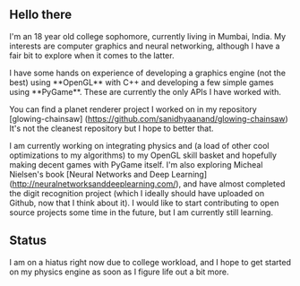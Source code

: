 ## Hello there

<p>I'm an 18 year old college sophomore, currently living in Mumbai, India. My interests are computer graphics and neural networking, although I have a fair bit to explore when it comes to the latter.</p>

<p>I have some hands on experience of developing a graphics engine (not the best) using **OpenGL** with C++ and developing a few simple games using **PyGame**. These are currently the only APIs I have worked with.</p>

You can find a planet renderer project I worked on in my repository [glowing-chainsaw] (https://github.com/sanidhyaanand/glowing-chainsaw) It's not the cleanest repository but I hope to better that.

I am currently working on integrating physics and (a load of other cool optimizations to my algorithms) to my OpenGL skill basket and hopefully making decent games with PyGame itself. 
I'm also exploring Micheal Nielsen's book [Neural Networks and Deep Learning] (http://neuralnetworksanddeeplearning.com/), and have almost completed the digit recognition project (which I ideally should have uploaded on Github, now that I think about it). I would like to start contributing to open source projects some time in the future, but I am currently still learning.

## Status
I am on a hiatus right now due to college workload, and I hope to get started on my physics engine as soon as I figure life out a bit more.
